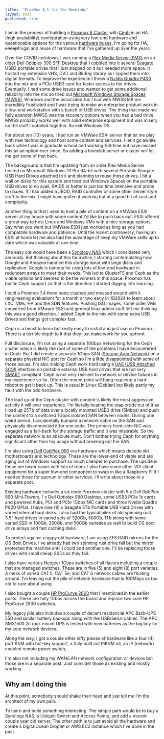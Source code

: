 ```yaml
---
title:  "ProxMox 8.1 for the Homelabs"
layout: post
published: true
---
```


I am in the process of building a [Proxmox 8 Cluster](https://www.proxmox.com/) with [Ceph](https://ceph.io/) in an HA (high availability) configuration using very low-end hardware and questionable options for the various [hardware buses](https://en.wikipedia.org/wiki/Bus_(computing)). I'm going for HA, ~~cheap~~frugal and reuse of hardware that I've gathered up over the years.

Over the COVID lockdown, I was running a [Plex Media Server (PMS)](https://www.plex.tv/media-server-downloads/#plex-media-server) on an older [Dell Optiplex 390 SFF](https://dl.dell.com/manuals/all-products/esuprt_desktop/esuprt_optiplex_desktop/optiplex-390_owner's%20manual3_en-us.pdf) Desktop that I cobbled into it several Seagate USB3 portable drives that I just slapped on it as I needed more space. It hosted my extensive VHS, DVD and BluRay library as I ripped them into digital formats. To improve the experience I threw a [Nvidia Quadro P400](https://www.nvidia.com/content/dam/en-zz/Solutions/design-visualization/productspage/quadro/quadro-desktop/quadro-pascal-p400-data-sheet-us-nv-704503-r1.pdf) into the mix and a PCIe USB3 card for faster access to the drives. Eventually, I had some drive issues and wanted to get some additional reliability into the mix so tried out [Microsoft Windows Storage Spaces (MWSS)](https://learn.microsoft.com/en-us/windows-server/storage/storage-spaces/overview). Windows and the associated fun I had with MWSS left me incredibly frustrated and I was trying to make an enterprise product work in a low-end workstation with a bunch of USB drives. The thing that made me fully abandon MWSS was the recovery options when you had a bad drive. MWSS probably works well with solid enterprise equipment but was misery on the stuff I cobbled together. So exit Windows OS.

For about ten (10) years, I had run an VMWare ESXi server that let me play with new technology and host some content and services. I let it go awhile back while I was in graduate school and working full-time but have missed this as an option ever since. So adding a homelab server or cluster will let me get some of that back.




The background is that I'm updating from an older Plex Media Server hosted on Microsoft Windows 10 Pro 64-bit with several Portable Seagate USB Hard Drives attached to it and planning to reuse those drives. I hit a wall on disks for this system and tried out Windows Spaces on the portable USB drives to no avail. RAID5 or better is just too time intensive and prone to issues. If I had added a JBOD, RAID controller or some other server style stuff to the mix, I might have gotten it working but at a good bit of cost and complexity.

Another thing is that I used to host a pile of content on a VMWare ESXi server at my house with some content I'd like to push back out. ESXi offered a great way to host Linux and Windows VMs with a nice storage options. Say what you want but VMWare ESXi just worked as long as you had compatible hardware and patience. Until the recent controversy, having an ESXi at home let me also had the advantage of keep my VMWare skills up to date which was valuable at one time.

The easy out would have been a [Synology NAS](https://www.synology.com/) which I considered very seriously. But thinking about this for awhile, I starting contemplating how Google and Amazon handled this storage issue with large disks and replication. Google is famous for using lots of low-end hardware in redundant arrays to meet their needs. This led to GlusterFS and Ceph as the viable options and seemed to be the winners in this space. Proxmox has builtin Ceph support so that is the direction I started digging into learning.

I built a Proxmox 7.4 three node clusters and messed around with it (engineering evaluation) for a month or two early in 1Q2024 to learn about LXC, VMs, HA and the SDN features. Pushing ISO images, some older VMs converted from VMware ESXi and general linux admin stuff left me thinking this was a good direction. I added Ceph to the mix with some extra USB Drives and things got complex fast.

Ceph is a beast to learn but really easy to install and just use on Proxmox. There is a terrible depth to it that they just make work for you upfront.

Full disclosure, I'm not using a separate 10Gbps networking for the Ceph cluster which is likely the root of some of the problems I have encountered in Ceph. But I did create a separate 1Gbps SAN ([Storage Area Network](https://en.wikipedia.org/wiki/Storage_area_network)) on a separate physical NIC port for Ceph so I'm a little disappointed with some of those issues. I'm also making Ceph work hard using a [UAS (USB Attached SCSI)](https://en.wikipedia.org/wiki/USB_Attached_SCSI) interface on portable external USB hard drives that are not very [SMART](https://en.wikipedia.org/wiki/Self-Monitoring,_Analysis_and_Reporting_Technology) compliant. Ceph is not very resilient to network or device failures in my experience so far. Often the mount point will hang requiring a hard reboot to get it back up. This is usual in Linux (Debian) but likely partly my fault with the odd hardware.

The load up of the Ceph cluster with content is likely the most aggressive activity it will ever experience. I'm literally beating the ~~crap~~ crude out of it as I load up 25Tb of data over a locally mounted USB3 drive (5Mbps) and push the content to a switched 1Gbps isolated SAN between nodes. During one weird period, I accidentally bumped a network cable on the SAN and physically disconnected it for one node. The primary front-side NIC was engaged as a fail-back for the storage traffic and it was miserable. So the separate network is an absolute must. Don't bother trying Ceph for anything significant other than toy usage without breaking out the SAN.

I'm also using [Dell OptiPlex 990](https://www.dell.com/support/home/en-us/product-support/product/optiplex-990/overview) era hardware which means decade old motherboards and technology. These are the lower-end of viable and are aging out of Windows support so much cheaper to purchase. The upside is these are tower cases with lots of room. I also have some other VDI client equipment for a super low-end component to swap in like a Raspberry Pi if I needed those for quorum or other services. I'll write about those in a separate post.

Existing hardware includes a six node Proxmox cluster with 5 x Dell OptiPlex 990 Mini-Towers, 1 x Dell Optiplex 990 Desktop, some USB3 PCIe 1x cards and powered hubs, PCI and PCIe 1Gbps NIC cards and three Nvidia Quadro P620 GPUs. I have nine (9) x Seagate 5Tb Portable USB Hard Drives with varied internal hard disks. I also had the typical piles of old spinning rust 3.5" hard drives in varied sets of 320Gb, 500Gb, 1Tb along with some varied SSD in 100Gb, 250Gb, and 500Gb varieties as well to build OS boot drive arrays and fast caching disks.

To protect against crappy old hardware, I am using ZFS RAID mirrors for the OS Boot Drives. I've already had two spinning rust drive fail but the mirror protected the machine until I could add another one. I'll be replacing those drives with small cheap SSDs as they fail.

I also have various Netgear 1Gbps switches of all flavors including a couple that are managed switches. These are in five (5) and eight (8) port varieties. A mess of varied CAT 5, CAT 5e, and CAT 6 network cables are floating around. I'm leaving out the pile of network hardware that is 100Mbps as too old to care about using.

I also bought a couple [HP ProCurve 2800](/procurve-2800-switches/) that I mentioned in the earlier posts. These are fully 1Gbps across the board and replace two core HP ProCurve 2500 switches.

My legacy pile also includes a couple of decent residencial APC Back-UPS 550 and similar battery backups along with the USB/Serial cables. The APC SMX1500 2u rack mount UPS is tested with new batteries as the big boy for my core network devices.

Along the way, I got a couple other nifty pieces of hardware like a four (4) port KVM with hot-key support, a fully built out PiKVM v3, an IP (network) enabled remote power switch, 

I'm also not including my WAN/LAN network configuration or devices but those are in a separate post. Just consider those as existing and mostly working.

## Why am I doing this

At this point, somebody should shake their head and just tell me I'm the architect of my own pain.

To learn and build something interesting. The simple path would be to buy a Synology NAS, a Ubiquiti Switch and Access Points, and add a decent couple year old server. The other path is to just avoid all the hardware and create a DigitalOcean Droplet or AWS EC2 instance which I've done in the past.
